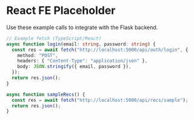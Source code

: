 # React FE Placeholder

Use these example calls to integrate with the Flask backend.

```ts
// Example fetch (TypeScript/React)
async function login(email: string, password: string) {
  const res = await fetch("http://localhost:5000/api/auth/login", {
    method: "POST",
    headers: { "Content-Type": "application/json" },
    body: JSON.stringify({ email, password }),
  });
  return res.json();
}

async function sampleRecs() {
  const res = await fetch("http://localhost:5000/api/recs/sample");
  return res.json();
}
```
